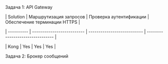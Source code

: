 
Задача 1: API Gateway

| Solution | Маршрутизация запросов | Проверка аутентификации | Обеспечение терминации HTTPS |

| ---------- | -------------------------- | --------------------------- | -------------------------------- |

| Kong   | Yes                        | Yes                         |  Yes                             |  



Задача 2: Брокер сообщений


